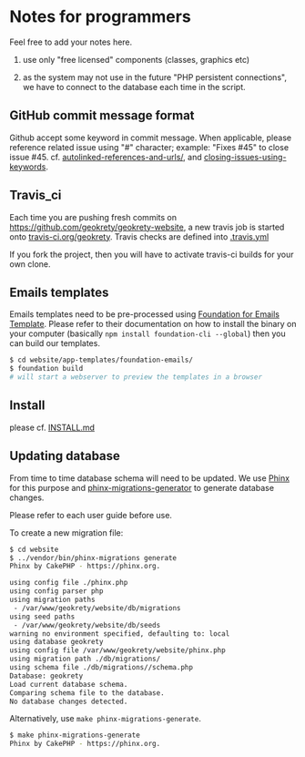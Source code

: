 # Notes for programmers

Feel free to add your notes here.


1) use only "free licensed" components (classes, graphics etc)

2) as the system may not use in the future "PHP persistent connections", we have to connect to the database each time in the script.


## GitHub commit message format

Github accept some keyword in commit message. When applicable, please reference related issue using "#" character; example: "Fixes #45" to close issue #45.
cf. [autolinked-references-and-urls/](https://help.github.com/articles/autolinked-references-and-urls/), and [closing-issues-using-keywords](https://help.github.com/articles/closing-issues-using-keywords/).

## Travis_ci

Each time you are pushing fresh commits on https://github.com/geokrety/geokrety-website, a new travis job is started onto [travis-ci.org/geokrety](https://travis-ci.org/geokrety/geokrety-website/).
Travis checks are defined into [.travis.yml](website/.travis.yml)

If you fork the project, then you will have to activate travis-ci builds for your own clone.

## Emails templates
Emails templates need to be pre-processed using [Foundation for Emails Template](https://github.com/foundation/foundation-emails-template).
Please refer to their documentation on how to install the binary on your computer (basically `npm install foundation-cli --global`) then you can build our templates.

```bash
$ cd website/app-templates/foundation-emails/
$ foundation build
# will start a webserver to preview the templates in a browser
```

## Install

please cf. [INSTALL.md](INSTALL.md)

## Updating database

From time to time database schema will need to be updated. We use [Phinx](https://phinx.org/)
for this purpose and [phinx-migrations-generator](https://odan.github.io/phinx-migrations-generator/)
to generate database changes.

Please refer to each user guide before use.

To create a new migration file:
```bash
$ cd website
$ ../vendor/bin/phinx-migrations generate
Phinx by CakePHP - https://phinx.org.

using config file ./phinx.php
using config parser php
using migration paths
 - /var/www/geokrety/website/db/migrations
using seed paths
 - /var/www/geokrety/website/db/seeds
warning no environment specified, defaulting to: local
using database geokrety
using config file /var/www/geokrety/website/phinx.php
using migration path ./db/migrations/
using schema file ./db/migrations//schema.php
Database: geokrety
Load current database schema.
Comparing schema file to the database.
No database changes detected.
```
 Alternatively, use `make phinx-migrations-generate`.
```bash
$ make phinx-migrations-generate
Phinx by CakePHP - https://phinx.org.
```
